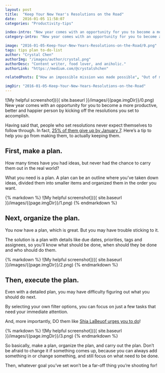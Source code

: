 ```yaml
---
layout: post
title:  "Keep Your New Year's Resolutions on the Road"
date:   2016-01-05 11:58:07
categories: "Productivity-tips"

index-intro: "New year comes with an opportunity for you to become a more productive, better and happier person by kicking off the resolutions you set to accomplish. Having said that, people who set resolutions never expect themselves to follow through. In fact, 25% of them give up by January 7. Here’s a tip to help you go from making them, to actually keeping them."
category-intro: "New year comes with an opportunity for you to become a more productive, better and happier person by kicking off..."

image: "2016-01-05-Keep-Your-New-Years-Resolutions-on-the-Road/0.png"
tags: tips plan to-do-list
author: "Crystal Chen"
authorImg: "/images/author/crystal.png"
authorDesc: "Content writer, food lover, and aniholic."
authorLink: "https://medium.com/@crystalshchen"

relatedPosts: ["How an impossible mission was made possible", "Out of mind, cope with time"]

imgDir: "2016-01-05-Keep-Your-New-Years-Resolutions-on-the-Road"
---
```



![My helpful screenshot]({{ site.baseurl }}/images/{{page.imgDir}}/0.png)
New year comes with an opportunity for you to become a more productive, better and happier person by kicking off the resolutions you set to accomplish.

Having said that, people who set resolutions never expect themselves to follow through. In fact, [25% of them give up by January 7](https://www.washingtonpost.com/news/to-your-health/wp/2015/01/07/its-january-7-and-a-quarter-of-us-have-already-abandoned-our-new-years-resolutions/). Here’s a tip to help you go from making them, to actually keeping them.

## First, make a plan.

How many times have you had ideas, but never had the chance to carry them out in the real world?

What you need is a plan. A plan can be an outline where you’ve taken down ideas, divided them into smaller items and organized them in the order you want.

<div style="max-width: 550px; max-height: 458px; margin: 0 auto;">
{% markdown %}
![My helpful screenshot]({{ site.baseurl }}/images/{{page.imgDir}}/1.png)
{% endmarkdown %}
</div>

## Next, organize the plan.

You now have a plan, which is great. But you may have trouble sticking to it.

The solution is a plan with details like due dates, priorities, tags and assignees, so you’ll know what should be done, when should they be done and who should do them.

<div style="max-width: 550px; max-height: 458px; margin: 0 auto;">
{% markdown %}
![My helpful screenshot]({{ site.baseurl }}/images/{{page.imgDir}}/2.png)
{% endmarkdown %}
</div>

## Then, execute the plan.

Even with a detailed plan, you may have difficulty figuring out what you should do next.

By selecting your own filter options, you can focus on just a few tasks that need your immediate attention.

And, more importantly, DO them like [Shia LaBeuof urges you to do](https://www.youtube.com/watch?v=ZXsQAXx_ao0)!

<div style="max-width: 550px; max-height: 458px; margin: 0 auto;">
{% markdown %}
![My helpful screenshot]({{ site.baseurl }}/images/{{page.imgDir}}/3.png)
{% endmarkdown %}
</div>

So basically, make a plan, organize the plan, and carry out the plan. Don’t be afraid to change it if something comes up, because you can always add something in or change something, and still focus on what need to be done.

Then, whatever goal you’ve set won’t be a far-off thing you’re shooting for!

[jekyll]:      http://jekyllrb.com
[jekyll-gh]:   https://github.com/jekyll/jekyll
[jekyll-help]: https://github.com/jekyll/jekyll-help
